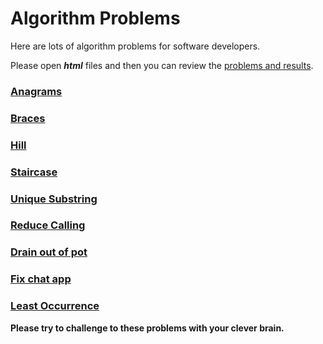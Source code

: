 # Algorithm Problems

Here are lots of algorithm problems for software developers.

Please open ***html*** files and then you can review the [problems and results](http://algorithm-problems.vercel.app/).

### [Anagrams](http://algorithm-problems.vercel.app/anagrams.html)
### [Braces](http://algorithm-problems.vercel.app/braces.html)
### [Hill](http://algorithm-problems.vercel.app/hill.html)
### [Staircase](http://algorithm-problems.vercel.app/staircase.html)
### [Unique Substring](http://algorithm-problems.vercel.app/unique_substring.html)
### [Reduce Calling](http://algorithm-problems.vercel.app/reduce_calling.html)
### [Drain out of pot](http://algorithm-problems.vercel.app/drain.html)
### [Fix chat app](http://algorithm-problems.vercel.app/chat_app.html)
### [Least Occurrence](http://algorithm-problems.vercel.app/least_occurrence.html)

**Please try to challenge to these problems with your clever brain.**
